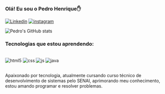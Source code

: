  
 ### Olá! Eu sou o Pedro Henrique✋

 
 [![Linkedin](https://img.shields.io/badge/LinkedIn-0077B5?style=for-the-badge&logo=linkedin&logoColor=white)](https://github.com/PedroHenrique2904/PedroHenrique2904)
 [![instagram](https://img.shields.io/badge/Instagram-E4405F?style=for-the-badge&logo=instagram&logoColor=white)](https://github.com/PedroHenrique2904/PedroHenrique2904)

 ![Pedro's GitHub stats](https://github-readme-stats.vercel.app/api?username=PedroHenrique2904&show_icons=true&theme=dracula)

 ### Tecnologias que estou aprendendo:

 <div style="display: inline_block"><br/>
    <img align="center" alt="html5" src="https://img.shields.io/badge/HTML5-E34F26?style=for-the-badge&logo=html5&logoColor=white" />
    <img align="center" alt="css" src="https://img.shields.io/badge/CSS-239120?&style=for-the-badge&logo=css3&logoColor=white" />
    <img align="center" alt="js" src="https://img.shields.io/badge/JavaScript-F7DF1E?style=for-the-badge&logo=javascript&logoColor=black" />
    <img align="center" alt="java" src="https://img.shields.io/badge/Java-ED8B00?style=for-the-badge&logo=openjdk&logoColor=white" />
 </div><br/>

Apaixonado por tecnologia, atualmente cursando curso técnico de desenvolvimento de sistemas pelo SENAI, aprimorando meu conhecimento, estou amando programar e resolver problemas.
